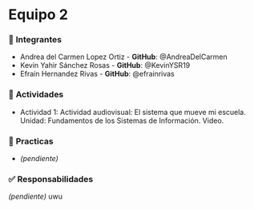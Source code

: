 # Equipo 2 

### 👥 **Integrantes**  
- Andrea del Carmen Lopez Ortiz - **GitHub**: @AndreaDelCarmen
- Kevin Yahir Sánchez Rosas - **GitHub**: @KevinYSR19
- Efraín Hernandez Rivas - **GitHub**: @efrainrivas
  

### 📌 **Actividades**  
- Actividad 1: Actividad audiovisual: El sistema que mueve mi escuela. Unidad: Fundamentos de los Sistemas de Información. Video.

### 📌 **Practicas**  
- *(pendiente)*

 

### ✅ **Responsabilidades**  
*(pendiente)*
uwu
